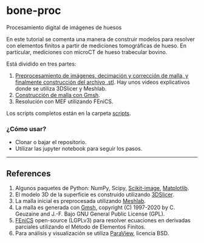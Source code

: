 # bone-proc
Procesamiento digital de imágenes de huesos

En este tutorial se comenta una manera de construir modelos para resolver con elementos finitos a partir de mediciones tomográficas de hueso. En particular, mediciones con microCT de hueso trabecular bovino. 

Está dividido en tres partes:

1. [Preprocesamiento de imágenes, decimación y corrección de malla, y finalmente construcción del archivo .stl](https://github.com/gmg-utn/bone-proc/blob/main/filtrado/funciones_filtrado.ipynb). Hay unos videos explicativos donde se utiliza 3DSlicer y Meshlab.
2. [Construcción de malla con Gmsh](https://github.com/gmg-utn/bone-proc/blob/main/malla_mef/generacion_malla.ipynb).
3. Resolución con MEF utilizando FEniCS.

Los scripts completos están en la carpeta [scripts](https://github.com/gmg-utn/bone-proc/tree/main/scripts).

### ¿Cómo usar?

- Clonar o bajar el repositorio.
- Utilizar las jupyter notebook para seguir los pasos.

---

## References

1. Algunos paquetes de Python: NumPy, Scipy, [Scikit-image](https://scikit-image.org/), [Matplotlib](https://matplotlib.org/).
2. El modelo 3D de la superficie es construido utilizando [3DSlicer](https://www.slicer.org/).
3. La malla inicial es preprocesada utilizando [Meshlab](https://www.meshlab.net/).
4. La malla es generada con [Gmsh](https://gmsh.info/), copyright (C) 1997-2020 by C. Geuzaine and J.-F. Bajo GNU General Public License (GPL).
5. [FEniCS](https://fenicsproject.org/download/) open-source (LGPLv3) para resolver ecuaciones en derivadas parciales utilizando el Método de Elementos Finitos.
6. Para análisis y visualización se utiliza [ParaView](https://www.paraview.org/), licencia BSD.
